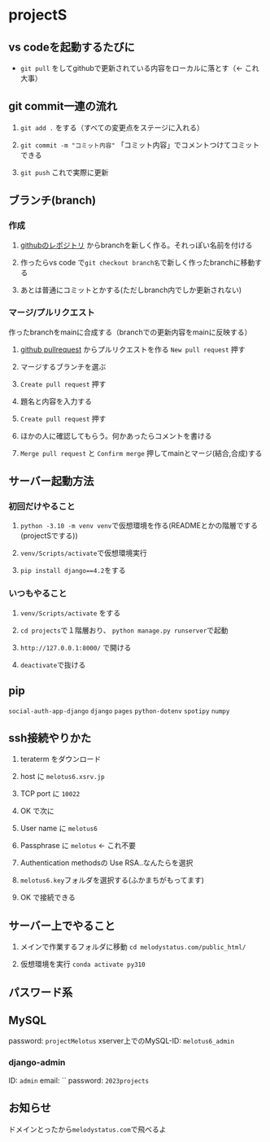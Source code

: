 # projectS

## vs codeを起動するたびに
- `git pull` をしてgithubで更新されている内容をローカルに落とす（<- これ大事）

## git commit一連の流れ

1. `git add .` をする（すべての変更点をステージに入れる）

2. `git commit -m "コミット内容"` 「コミット内容」でコメントつけてコミットできる

3. `git push` これで実際に更新


## ブランチ(branch)
### 作成
1. [githubのレポジトリ](https://github.com/tetn39/projectS) からbranchを新しく作る。それっぽい名前を付ける

2. 作ったらvs code で`git checkout branch名`で新しく作ったbranchに移動する

3. あとは普通にコミットとかする(ただしbranch内でしか更新されない)


### マージ/プルリクエスト
作ったbranchをmainに合成する（branchでの更新内容をmainに反映する）

1. [github pullrequest](https://github.com/tetn39/projectS/pulls) からプルリクエストを作る `New pull request` 押す

2. マージするブランチを選ぶ

3. `Create pull request` 押す

4. 題名と内容を入力する

5. `Create pull request` 押す

6. ほかの人に確認してもらう。何かあったらコメントを書ける

7. `Merge pull request` と `Confirm merge` 押してmainとマージ(結合,合成)する



## サーバー起動方法

### 初回だけやること
1. `python -3.10 -m venv venv`で仮想環境を作る(READMEとかの階層でする(projectSでする))

2. `venv/Scripts/activate`で仮想環境実行

3. `pip install django==4.2`をする



### いつもやること
1. `venv/Scripts/activate` をする

2. `cd projects`で１階層おり、 `python manage.py runserver`で起動

3. `http://127.0.0.1:8000/` で開ける

4. `deactivate`で抜ける

## pip 
`social-auth-app-django`
`django`
`pages`
`python-dotenv`
`spotipy`
`numpy`


## ssh接続やりかた

1. teraterm をダウンロード

2. host に `melotus6.xsrv.jp`

3. TCP port に `10022`

4. OK で次に

5. User name に `melotus6`

6. Passphrase に `melotus` <- これ不要

7. Authentication methodsの Use RSA..なんたらを選択

8. `melotus6.key`フォルダを選択する(ふかまちがもってます)

9. OK で接続できる


## サーバー上でやること
1. メインで作業するフォルダに移動 `cd melodystatus.com/public_html/` 

2. 仮想環境を実行 `conda activate py310`


## パスワード系

## MySQL
password: `projectMelotus`
xserver上でのMySQL-ID: `melotus6_admin`


### django-admin
ID: `admin`
email: ``
password: `2023projects`



## お知らせ

ドメインとったから`melodystatus.com`で飛べるよ
